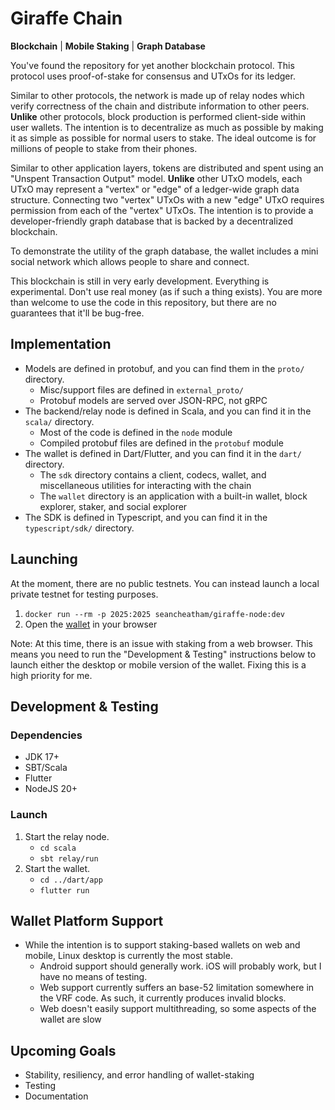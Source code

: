 # Giraffe Chain
**Blockchain** | **Mobile Staking** | **Graph Database**

You've found the repository for yet another blockchain protocol. This protocol uses proof-of-stake for consensus and UTxOs for its ledger.

Similar to other protocols, the network is made up of relay nodes which verify correctness of the chain and distribute information to other peers. **Unlike** other protocols, block production is performed client-side within user wallets. The intention is to decentralize as much as possible by making it as simple as possible for normal users to stake. The ideal outcome is for millions of people to stake from their phones.

Similar to other application layers, tokens are distributed and spent using an "Unspent Transaction Output" model. **Unlike** other UTxO models, each UTxO may represent a "vertex" or "edge" of a ledger-wide graph data structure. Connecting two "vertex" UTxOs with a new "edge" UTxO requires permission from each of the "vertex" UTxOs. The intention is to provide a developer-friendly graph database that is backed by a decentralized blockchain.

To demonstrate the utility of the graph database, the wallet includes a mini social network which allows people to share and connect.

This blockchain is still in very early development. Everything is experimental. Don't use real money (as if such a thing exists). You are more than welcome to use the code in this repository, but there are no guarantees that it'll be bug-free.

## Implementation
- Models are defined in protobuf, and you can find them in the `proto/` directory.
  - Misc/support files are defined in `external_proto/`
  - Protobuf models are served over JSON-RPC, not gRPC
- The backend/relay node is defined in Scala, and you can find it in the `scala/` directory.
  - Most of the code is defined in the `node` module
  - Compiled protobuf files are defined in the `protobuf` module
- The wallet is defined in Dart/Flutter, and you can find it in the `dart/` directory.
  - The `sdk` directory contains a client, codecs, wallet, and miscellaneous utilities for interacting with the chain
  - The `wallet` directory is an application with a built-in wallet, block explorer, staker, and social explorer
- The SDK is defined in Typescript, and you can find it in the `typescript/sdk/` directory.

## Launching
At the moment, there are no public testnets. You can instead launch a local private testnet for testing purposes.
1. `docker run --rm -p 2025:2025 seancheatham/giraffe-node:dev`
1. Open the [wallet](http://localhost:2025) in your browser

Note: At this time, there is an issue with staking from a web browser. This means you need to run the "Development & Testing" instructions below to launch either the desktop or mobile version of the wallet. Fixing this is a high priority for me.

## Development & Testing
### Dependencies
- JDK 17+
- SBT/Scala
- Flutter
- NodeJS 20+

### Launch
1. Start the relay node.
    - `cd scala`
    - `sbt relay/run`
1. Start the wallet.
    - `cd ../dart/app`
    - `flutter run`

## Wallet Platform Support
- While the intention is to support staking-based wallets on web and mobile, Linux desktop is currently the most stable.
  - Android support should generally work. iOS will probably work, but I have no means of testing.
  - Web support currently suffers an base-52 limitation somewhere in the VRF code. As such, it currently produces invalid blocks.
  - Web doesn't easily support multithreading, so some aspects of the wallet are slow

## Upcoming Goals
- Stability, resiliency, and error handling of wallet-staking
- Testing
- Documentation
